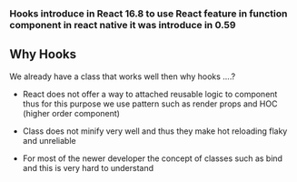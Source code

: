 ### Hooks introduce in React 16.8 to use React feature in function component in react native it was introduce in 0.59

## Why Hooks

We already have a class that works well then why hooks ....?

- React does not offer a way to attached reusable logic to component thus for this purpose we use pattern such as render props and HOC (higher order component) 

- Class does not minify very well and thus they make hot reloading flaky and unreliable 

- For most of the newer developer the concept of classes such as bind and this is very hard to understand